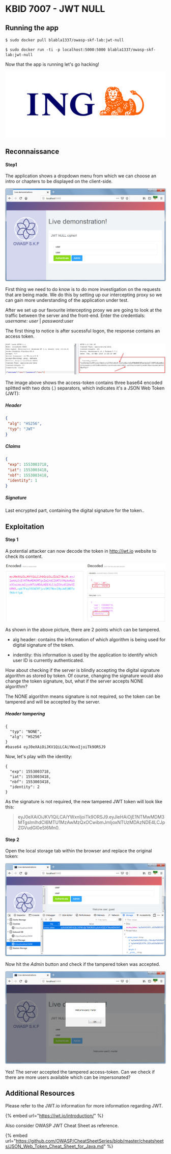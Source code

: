 # KBID 7007 - JWT NULL

## Running the app

```
$ sudo docker pull blabla1337/owasp-skf-lab:jwt-null
```

```text
$ sudo docker run -ti -p localhost:5000:5000 blabla1337/owasp-skf-lab:jwt-null
```

 Now that the app is running let's go hacking!

![Docker Image and write-up thanks to ING!](.gitbook/assets/ING_Primary_Logo.png)

## Reconnaissance

#### Step1

The application shows a dropdown menu from which we can choose an intro or chapters to be displayed on the client-side. 

![](.gitbook/assets/jwt-null-1.png)

First thing we need to do know is to do more investigation on the requests that are being made. We do this by setting up our intercepting proxy so we can gain more understanding of the application under test.

After we set up our favourite intercepting proxy we are going to look at the traffic between the server and the front-end. Enter the credentials: *username: user* | *password:user*

The first thing to notice is after sucessful logon, the response contains an access token.   

![](.gitbook/assets/jwt-null-2.png)

The image above shows the access-token contains three base64 encoded splitted with two dots (.) separators, which indicates it's a JSON Web Token (JWT):

##### Header

```json
{
 "alg": "HS256",
 "typ": "JWT"
}
```

##### Claims

```json
{
 "exp": 1553003718,
 "iat": 1553003418,
 "nbf": 1553003418,
 "identity": 1
}
```

##### Signature

Last encrypted part, containing the digital signature for the token..

## Exploitation

#### Step 1

A potential attacker can now decode the token in http://jwt.io website to check its content. 

![](.gitbook/assets/jwt-null-3.png)

As shown in the above picture, there are 2 points which can be tampered.

- alg header: contains the information of which algorithm is being used for digital signature of the token.

- indentity: this information is used by the application to identify which user ID is currently authenticated. 

How about checking if the server is blindly accepting the digital signature algorithm as stored by token. Of course, changing the signature would also change the token signature, but, what if the server accepts NONE algorithm?

The NONE algorithm means signature is not required, so the token can be tampered and will be accepted by the server. 

##### Header tampering

```
{
  "typ": "NONE",
  "alg": "HS256"
}
#base64 eyJ0eXAiOiJKV1QiLCAiYWxnIjoiTk9ORSJ9
```

Now, let's play with the identity:

```
{
  "exp": 1553003718,
  "iat": 1553003418,
  "nbf": 1553003418,
  "identity": 2
}
```

As the signature is not required, the new tampered JWT token will look like this:

> eyJ0eXAiOiJKV1QiLCAiYWxnIjoiTk9ORSJ9.eyJleHAiOjE1NTMwMDM3MTgsImlhdCI6MTU1MzAwMzQxOCwibmJmIjoxNTUzMDAzNDE4LCJpZGVudGl0eSI6Mn0. 

#### Step 2


Open the local storage tab within the browser and replace the original token:

![](.gitbook/assets/jwt-null-4.png)

Now hit the *Admin* button and check if the tampered token was accepted.

![](.gitbook/assets/jwt-null-5.png)

Yes! The server accepted the tampered access-token. Can we check if there are more users available which can be impersonated?

## Additional Resources

Please refer to the JWT.io information for more information regarding JWT.

{% embed url="https://jwt.io/introduction/" %}

Also consider OWASP JWT Cheat Sheet as reference.

{% embed url="https://github.com/OWASP/CheatSheetSeries/blob/master/cheatsheets/JSON_Web_Token_Cheat_Sheet_for_Java.md" %}
